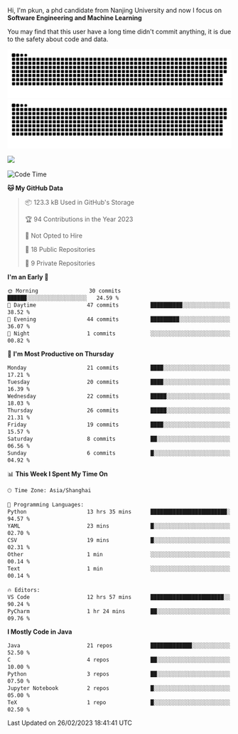 Hi, I'm pkun, a phd candidate from Nanjing University and now I focus on **Software Engineering and Machine Learning**

You may find that this user have a long time didn't commit anything, it is due to the safety about code and data.

![GitHub Snake Light](https://github.com/pppppkun/pppppkun/blob/output/github-snake.svg#gh-light-mode-only)
![GitHub Snake dark](https://github.com/pppppkun/pppppkun/blob/output/github-snake-dark.svg#gh-dark-mode-only)

![](https://komarev.com/ghpvc/?username=pppppkun)
<!--START_SECTION:waka-->
![Code Time](http://img.shields.io/badge/Code%20Time-1%2C600%20hrs%202%20mins-blue)

**🐱 My GitHub Data** 

> 📦 123.3 kB Used in GitHub's Storage 
 > 
> 🏆 94 Contributions in the Year 2023
 > 
> 🚫 Not Opted to Hire
 > 
> 📜 18 Public Repositories 
 > 
> 🔑 9 Private Repositories 
 > 
**I'm an Early 🐤** 

```text
🌞 Morning                30 commits          ██████░░░░░░░░░░░░░░░░░░░   24.59 % 
🌆 Daytime                47 commits          ██████████░░░░░░░░░░░░░░░   38.52 % 
🌃 Evening                44 commits          █████████░░░░░░░░░░░░░░░░   36.07 % 
🌙 Night                  1 commits           ░░░░░░░░░░░░░░░░░░░░░░░░░   00.82 % 
```
📅 **I'm Most Productive on Thursday** 

```text
Monday                   21 commits          ████░░░░░░░░░░░░░░░░░░░░░   17.21 % 
Tuesday                  20 commits          ████░░░░░░░░░░░░░░░░░░░░░   16.39 % 
Wednesday                22 commits          █████░░░░░░░░░░░░░░░░░░░░   18.03 % 
Thursday                 26 commits          █████░░░░░░░░░░░░░░░░░░░░   21.31 % 
Friday                   19 commits          ████░░░░░░░░░░░░░░░░░░░░░   15.57 % 
Saturday                 8 commits           ██░░░░░░░░░░░░░░░░░░░░░░░   06.56 % 
Sunday                   6 commits           █░░░░░░░░░░░░░░░░░░░░░░░░   04.92 % 
```


📊 **This Week I Spent My Time On** 

```text
🕑︎ Time Zone: Asia/Shanghai

💬 Programming Languages: 
Python                   13 hrs 35 mins      ████████████████████████░   94.57 % 
YAML                     23 mins             █░░░░░░░░░░░░░░░░░░░░░░░░   02.70 % 
CSV                      19 mins             █░░░░░░░░░░░░░░░░░░░░░░░░   02.31 % 
Other                    1 min               ░░░░░░░░░░░░░░░░░░░░░░░░░   00.14 % 
Text                     1 min               ░░░░░░░░░░░░░░░░░░░░░░░░░   00.14 % 

🔥 Editors: 
VS Code                  12 hrs 57 mins      ███████████████████████░░   90.24 % 
PyCharm                  1 hr 24 mins        ██░░░░░░░░░░░░░░░░░░░░░░░   09.76 % 
```

**I Mostly Code in Java** 

```text
Java                     21 repos            █████████████░░░░░░░░░░░░   52.50 % 
C                        4 repos             ██░░░░░░░░░░░░░░░░░░░░░░░   10.00 % 
Python                   3 repos             ██░░░░░░░░░░░░░░░░░░░░░░░   07.50 % 
Jupyter Notebook         2 repos             █░░░░░░░░░░░░░░░░░░░░░░░░   05.00 % 
TeX                      1 repo              █░░░░░░░░░░░░░░░░░░░░░░░░   02.50 % 
```




 Last Updated on 26/02/2023 18:41:41 UTC
<!--END_SECTION:waka-->
